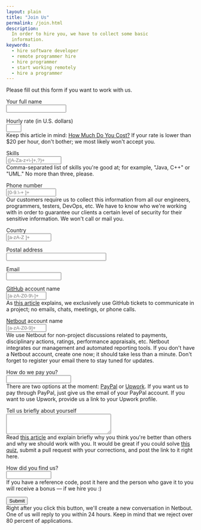```yaml
---
layout: plain
title: "Join Us"
permalink: /join.html
description:
  In order to hire you, we have to collect some basic
  information.
keywords:
  - hire software developer
  - remote programmer hire
  - hire programmer
  - start working remotely
  - hire a programmer
---
```


Please fill out this form if you want to work with us.

<form name="hire" name="form" ng-submit="submit()">
  <p>
    <label>Your full name</label><br/>
    <input name="name" style="width:12em" tabindex="1"
      maxlength="100" ng-model="name" required/>
  </p>
  <p>
    <label>Hourly rate (in U.S. dollars)</label><br/>
    <input name="name" type="number" tabindex="2"
      style="width:3em" maxlength="10" ng-model="rate" required/><br/>
    <span class="help">Keep this article in mind:
    <a href="http://www.yegor256.com/2014/10/29/how-much-do-you-cost.html">How Much Do You Cost?</a>
    If your rate is lower than $20 per hour, don't bother; we most
    likely won't accept you.</span>
  </p>
  <p>
    <label>Skills</label><br/>
    <input name="skills" tabindex="3"
      pattern="([A-Za-z+\-]+,?)+" placeholder="([A-Za-z+\-]+,?)+"
      style="width:11em" maxlength="150" ng-model="skills" required/><br/>
    <span class="help">Comma-separated list of skills you're good at; for example,
    "Java, C++" or "UML." No more than three, please.</span>
  </p>
  <p>
    <label>Phone number</label><br/>
    <input name="phone" style="width:10em" tabindex="4"
      pattern="[0-9.\-+ ]+" placeholder="[0-9.\-+ ]+"
      maxlength="20" ng-model="phone" required/><br/>
    <span class="help">Our customers require us to collect this information
    from all our engineers, programmers, testers, DevOps, etc. We have
    to know who we're working with in order to guarantee our clients
    a certain level of security for their sensitive information. We won't
    call or mail you.</span>
  </p>
  <p>
    <label>Country</label><br/>
    <input name="country" style="width:9em" tabindex="5"
      pattern="[a-zA-Z ]+" placeholder="[a-zA-Z ]+"
      maxlength="50" ng-model="country" required/>
  </p>
  <p>
    <label>Postal address</label><br/>
    <input name="address" style="width:20em" tabindex="6"
      maxlength="150" ng-model="address" required/>
  </p>
  <p>
    <label>Email</label><br/>
    <input name="email" type="email" tabindex="7"
      style="width:11em" maxlength="100" ng-model="email" required/>
  </p>
  <p>
    <label><a href="https://github.com">GitHub</a> account name</label><br/>
    <input name="github" type="text" tabindex="8"
      placeholder="[a-zA-Z0-9\-]+" pattern="[a-zA-Z0-9\-]+"
      style="width:8em" maxlength="50" ng-model="github" required/><br/>
    <span class="help">As <a href="http://www.yegor256.com/2014/10/07/stop-chatting-start-coding.html">this article</a> explains,
    we exclusively use GitHub tickets to communicate in a project; no
    emails, chats, meetings, or phone calls.</span>
  </p>
  <p>
    <label><a href="http://www.netbout.com">Netbout</a> account name</label><br/>
    <input name="netbout" style="width:8em" tabindex="9"
      placeholder="[a-zA-Z0-9]+" pattern="[a-zA-Z0-9]+"
      maxlength="50" ng-model="netbout" required/><br/>
    <span class="help">We use Netbout for non-project discussions
    related to payments, disciplinary actions, ratings, performance
    appraisals, etc. Netbout integrates our management and automated
    reporting tools. If you don't have a Netbout account, create one now;
    it should take less than a minute. Don't forget to register your email
    there to stay tuned for updates.</span>
  </p>
  <p>
    <label>How do we pay you?</label><br/>
    <input name="wallet" style="width:13em" tabindex="10"
      maxlength="100" ng-model="wallet" required/><br/>
    <span class="help">There are two options at the moment:
    <a href="http://www.paypal.com">PayPal</a> or <a href="http://www.upwork.com">Upwork</a>.
    If you want us to pay through PayPal, just give us the email of
    your PayPal account. If you want to use Upwork, provide us a link to your Upwork profile.</span>
  </p>
  <p>
    <label>Tell us briefly about yourself</label><br/>
    <textarea name="info" style="width:21em;height:4em" tabindex="11"
      ng-model="info" required></textarea><br/>
    <span class="help">Read <a href="http://www.yegor256.com/2014/10/29/how-much-do-you-cost.html">this article</a>
    and explain briefly why you think you're better than
    others and why we should work with you.
    It would be great if you could solve
    <a href="https://github.com/teamed/quiz">this quiz</a>,
    submit a pull request with your corrections, and post the link
    to it right here.</span>
  </p>
  <p>
    <label>How did you find us?</label><br/>
    <input name="ref" style="width:9em" tabindex="12"
      maxlength="200" ng-model="ref" required/><br/>
    <span class="help">If you have a reference code, post it
      here and the person who gave it to you will receive a bonus
      &mdash; if we hire you :)</span>
  </p>
  <p>
    <button id='submit' tabindex="13">Submit</button><br/>
    <span class="help">Right after you click this button, we'll create a new
    conversation in Netbout. One of us will reply to you
    within 24 hours. Keep in mind that we reject over 80 percent of
    applications.</span>
  </p>
</form>

<script>
angular.module('teamed', []).controller(
  'Main',
  [
    '$scope',
    function($scope) {
      $scope.submit = function() {
        var text =
          'I would like to join you\n\n'
          + 'name=' + $scope.name
          + '; bout=here'
          + '; rate=$' + $scope.rate + '/hr'
          + '; roles=DEV,IMP'
          + '; skills=' + $scope.skills
          + '; phone=' + $scope.phone
          + '; country=' + $scope.country
          + '; address=' + $scope.address
          + '; email=' + $scope.email
          + '; github=' + $scope.github
          + '; netbout=' + $scope.netbout
          + '; wallet=' + $scope.wallet
          + '; ref=' + $scope.ref
          + '\n\n' + $scope.info;
        var entry = '@alice interview alias='
          + $scope.netbout
          + '; skills='
          + $scope.skills;
        var url = 'http://www.netbout.com/start?post='
          + encodeURIComponent(text)
          + '&invite=alice&rename='
          + encodeURIComponent($scope.github);
          + '&post=' + encodeURIComponent(entry);
        }
        window.location = url;
      }
    }
  ]
);
</script>
